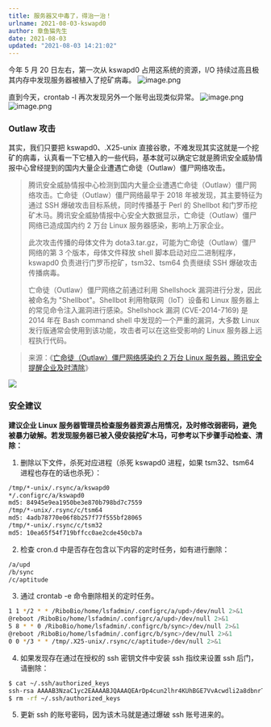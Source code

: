 ```yaml
---
title: 服务器又中毒了，得治一治！
urlname: 2021-08-03-kswapd0
author: 章鱼猫先生
date: 2021-08-03
updated: "2021-08-03 14:21:02"
---
```


今年 5 月 20 日左右，第一次从 kswapd0 占用这系统的资源，I/O 持续过高且极其内存中发现服务器被植入了挖矿病毒。
![image.png](https://shub.weiyan.tech/yuque/elog-cookbook-img/FowwD6jmOtrz11qXl27wiNj8GpCh.png)

直到今天，crontab -l 再次发现另外一个账号出现类似异常。
![image.png](https://shub.weiyan.tech/yuque/elog-cookbook-img/FnZEIdm-EOSht6l-SdrlRiIz8kbh.png)
![image.png](https://shub.weiyan.tech/yuque/elog-cookbook-img/Fpi-jiOvT-MWZ4hRG_kz8TIEx8kP.png)

### Outlaw 攻击

其实，我们只要把 kswapd0、.X25-unix 直接谷歌，不难发现其实这就是一个挖矿的病毒，认真看一下它植入的一些代码，基本就可以确定它就是腾讯安全威胁情报中心曾经提到的国内大量企业遭遇亡命徒（Outlaw）僵尸网络攻击。

> 腾讯安全威胁情报中心检测到国内大量企业遭遇亡命徒（Outlaw）僵尸网络攻击。亡命徒（Outlaw）僵尸网络最早于 2018 年被发现，其主要特征为通过 SSH 爆破攻击目标系统，同时传播基于 Perl 的 Shellbot 和门罗币挖矿木马。腾讯安全威胁情报中心安全大数据显示，亡命徒（Outlaw）僵尸网络已造成国内约 2 万台 Linux 服务器感染，影响上万家企业。
>
> 此次攻击传播的母体文件为 dota3.tar.gz，可能为亡命徒（Outlaw）僵尸网络的第 3 个版本，母体文件释放 shell 脚本启动对应二进制程序，kswapd0 负责进行门罗币挖矿，tsm32、tsm64 负责继续 SSH 爆破攻击传播病毒。
>
> 亡命徒（Outlaw）僵尸网络之前通过利用 Shellshock 漏洞进行分发，因此被命名为 "Shellbot"。Shellbot 利用物联网（IoT）设备和 Linux 服务器上的常见命令注入漏洞进行感染。Shellshock 漏洞 (CVE-2014-7169) 是 2014 年在 Bash command shell 中发现的一个严重的漏洞，大多数 Linux 发行版通常会使用到该功能，攻击者可以在这些受影响的 Linux 服务器上远程执行代码。

> 来源：《[亡命徒（Outlaw）僵尸网络感染约 2 万台 Linux 服务器，腾讯安全提醒企业及时清除](https://s.tencent.com/research/report/1021.html)》

![](https://shub.weiyan.tech/yuque/elog-cookbook-img/FgRBphDP_1oMvRwXWw6xcg85u3x-.png)

### 安全建议

**建议企业 Linux 服务器管理员检查服务器资源占用情况，及时修改弱密码，避免被暴力破解。若发现服务器已被入侵安装挖矿木马，可参考以下步骤手动检查、清除：**

1.  删除以下文件，杀死对应进程（杀死 kswapd0 进程，如果 tsm32、tsm64 进程也存在的话也杀死）：

```bash
/tmp/*-unix/.rsync/a/kswapd0
*/.configrc/a/kswapd0
md5: 84945e9ea1950be3e870b798bd7c7559
/tmp/*-unix/.rsync/c/tsm64
md5: 4adb78770e06f8b257f77f555bf28065
/tmp/*-unix/.rsync/c/tsm32
md5: 10ea65f54f719bffcc0ae2cde450cb7a
```

2.  检查 cron.d 中是否存在包含以下内容的定时任务，如有进行删除：

```bash
/a/upd
/b/sync
/c/aptitude
```

3.  通过 crontab -e 命令删除相关的定时任务。

```bash
1 1 */2 * * /RiboBio/home/lsfadmin/.configrc/a/upd>/dev/null 2>&1
@reboot /RiboBio/home/lsfadmin/.configrc/a/upd>/dev/null 2>&1
5 8 * * 0 /RiboBio/home/lsfadmin/.configrc/b/sync>/dev/null 2>&1
@reboot /RiboBio/home/lsfadmin/.configrc/b/sync>/dev/null 2>&1
0 0 */3 * * /tmp/.X25-unix/.rsync/c/aptitude>/dev/null 2>&1
```

4.  如果发现存在通过在授权的 ssh 密钥文件中安装 ssh 指纹来设置 ssh 后门，请删除：

```bash
$ cat ~/.ssh/authorized_keys
ssh-rsa AAAAB3NzaC1yc2EAAAABJQAAAQEArDp4cun2lhr4KUhBGE7VvAcwdli2a8dbnrTOrbMz1+5O73fcBOx8NVbUT0bUanUV9tJ2/9p7+vD0EpZ3Tz/+0kX34uAx1RV/75GVOmNx+9EuWOnvNoaJe0QXxziIg9eLBHpgLMuakb5+BgTFB+rKJAw9u9FSTDengvS8hX1kNFS4Mjux0hJOK8rvcEmPecjdySYMb66nylAKGwCEE6WEQHmd1mUPgHwGQ0hWCwsQk13yCGPK5w6hYp5zYkFnvlC8hGmd4Ww+u97k6pfTGTUbJk14ujvcD9iUKQTTWYYjIIu5PmUux5bsZ0R4WFwdIe6+i6rBLAsPKgAySVKPRK+oRw== mdrfckr
$ rm -rf ~/.ssh/authorized_keys
```

5.  更新 ssh 的账号密码，因为该木马就是通过爆破 ssh 账号进来的。
